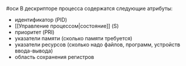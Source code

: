#оси 
В дескрипторе процесса содержатся следующие атрибуты:
- идентификатор (PID)
- [[Управление процессом|состояние]] (S)
- приоритет (PRI)
- указатели памяти (сколько памяти требуется)
- указатели ресурсов (сколько надо файлов, программ, устройств ввода-вывода)
- область сохранения регистров